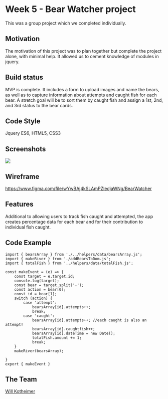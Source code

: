 # Week 5 - Bear Watcher project
This was a group project which we completed individually.

## Motivation
The motivation of this project was to plan together but complete the project alone, with minimal help. It allowed us to cement knowledge of modules in jquery.

## Build status
MVP is complete. It includes a form to upload images and name the bears, as well as to capture information about attempts and caught fish for each bear. A stretch goal will be to sort them by caught fish and assign a 1st, 2nd, and 3rd status to the bear cards.

## Code Style
Jquery ES6, HTML5, CSS3

## Screenshots

![](assets/images/BearWatcherNew.gif)

## Wireframe
https://www.figma.com/file/wYwBAj4kSLAmPZledjaWNg/BearWatcher

## Features
 Additional to allowing users to track fish caught and attempted, the app creates percentage data for each bear and for their contribution to individual fish caught.

## Code Example
```             
import { bearsArray } from './../helpers/data/bearsArray.js';
import { makeRiver } from './addBearsToDom.js';
import { totalFish } from '../helpers/data/totalFish.js';

const makeEvent = (e) => {
    const target = e.target.id;
    console.log(target);
    const bear = target.split('-');
    const action = bear[0];
    const id = bear[1];
    switch (action) {
        case 'attempt':
            bearsArray[id].attempts++;
            break;
        case 'caught':
            bearsArray[id].attempts++; //each caught is also an attempt!
            bearsArray[id].caughtfish++;
            bearsArray[id].dateTime = new Date();
            totalFish.amount += 1;
            break;
    }
    makeRiver(bearsArray);

}
export { makeEvent }
```
## The Team
[Will Kotheimer](https://github.com/willkotheimer)

